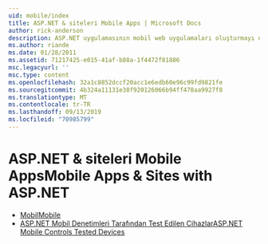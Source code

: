 ```yaml
---
uid: mobile/index
title: ASP.NET & siteleri Mobile Apps | Microsoft Docs
author: rick-anderson
description: ASP.NET uygulamasının mobil web uygulamaları oluşturmayı nasıl kolaylaştırdığını öğrenin
ms.author: riande
ms.date: 01/28/2011
ms.assetid: 71217425-e015-41af-b88a-1f4472f81886
msc.legacyurl: ''
msc.type: content
ms.openlocfilehash: 32a1c8852dccf20acc1e6edb60e96c99fd9821fe
ms.sourcegitcommit: 4b324a11131e38f920126066b94ff478aa9927f8
ms.translationtype: MT
ms.contentlocale: tr-TR
ms.lasthandoff: 09/13/2019
ms.locfileid: "70985799"
---
```

# <a name="mobile-apps--sites-with-aspnet"></a><span data-ttu-id="c26fc-103">ASP.NET & siteleri Mobile Apps</span><span class="sxs-lookup"><span data-stu-id="c26fc-103">Mobile Apps & Sites with ASP.NET</span></span>

- [<span data-ttu-id="c26fc-104">Mobil</span><span class="sxs-lookup"><span data-stu-id="c26fc-104">Mobile</span></span>](overview.md)
- [<span data-ttu-id="c26fc-105">ASP.NET Mobil Denetimleri Tarafından Test Edilen Cihazlar</span><span class="sxs-lookup"><span data-stu-id="c26fc-105">ASP.NET Mobile Controls Tested Devices</span></span>](tested-devices.md)